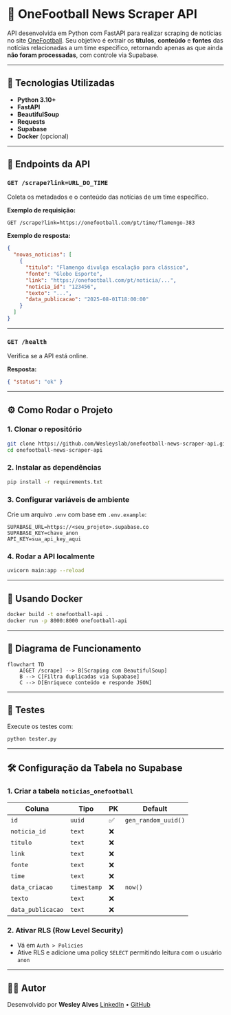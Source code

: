 
# 📰 OneFootball News Scraper API

API desenvolvida em Python com FastAPI para realizar scraping de notícias no site [OneFootball](https://onefootball.com).
Seu objetivo é extrair os **títulos**, **conteúdo** e **fontes** das notícias relacionadas a um time específico, retornando apenas as que ainda **não foram processadas**, com controle via Supabase.

---

## 🚀 Tecnologias Utilizadas

- **Python 3.10+**
- **FastAPI**
- **BeautifulSoup**
- **Requests**
- **Supabase**
- **Docker** (opcional)

---

## 📌 Endpoints da API

### `GET /scrape?link=URL_DO_TIME`

Coleta os metadados e o conteúdo das notícias de um time específico.

**Exemplo de requisição:**

```
GET /scrape?link=https://onefootball.com/pt/time/flamengo-383
```

**Exemplo de resposta:**

```json
{
  "novas_noticias": [
    {
      "titulo": "Flamengo divulga escalação para clássico",
      "fonte": "Globo Esporte",
      "link": "https://onefootball.com/pt/noticia/...",
      "noticia_id": "123456",
      "texto": "...",
      "data_publicacao": "2025-08-01T18:00:00"
    }
  ]
}
```

---

### `GET /health`

Verifica se a API está online.

**Resposta:**

```json
{ "status": "ok" }
```

---

## ⚙️ Como Rodar o Projeto

### 1. Clonar o repositório

```bash
git clone https://github.com/Wesleyslab/onefootball-news-scraper-api.git
cd onefootball-news-scraper-api
```

### 2. Instalar as dependências

```bash
pip install -r requirements.txt
```

### 3. Configurar variáveis de ambiente

Crie um arquivo `.env` com base em `.env.example`:

```env
SUPABASE_URL=https://<seu_projeto>.supabase.co
SUPABASE_KEY=chave_anon
API_KEY=sua_api_key_aqui
```

### 4. Rodar a API localmente

```bash
uvicorn main:app --reload
```

---

## 🐳 Usando Docker

```bash
docker build -t onefootball-api .
docker run -p 8000:8000 onefootball-api
```

---

## 🧠 Diagrama de Funcionamento

```mermaid
flowchart TD
    A[GET /scrape] --> B[Scraping com BeautifulSoup]
    B --> C[Filtra duplicadas via Supabase]
    C --> D[Enriquece conteúdo e responde JSON]
```

---

## 🧪 Testes

Execute os testes com:

```bash
python tester.py
```

---

## 🛠️ Configuração da Tabela no Supabase

### 1. Criar a tabela `noticias_onefootball`

| Coluna              | Tipo          | PK | Default               |
| ------------------- | ------------- | -- | --------------------- |
| `id`              | `uuid`      | ✅ | `gen_random_uuid()` |
| `noticia_id`      | `text`      | ❌ |                       |
| `titulo`          | `text`      | ❌ |                       |
| `link`            | `text`      | ❌ |                       |
| `fonte`           | `text`      | ❌ |                       |
| `time`            | `text`      | ❌ |                       |
| `data_criacao`    | `timestamp` | ❌ | `now()`             |
| `texto`           | `text`      | ❌ |                       |
| `data_publicacao` | `text`      | ❌ |                       |

### 2. Ativar RLS (Row Level Security)

- Vá em `Auth > Policies`
- Ative RLS e adicione uma policy `SELECT` permitindo leitura com o usuário `anon`

---

## 👨‍💻 Autor

Desenvolvido por **Wesley Alves**
[LinkedIn](https://www.linkedin.com/in/wesley-alves-data-engineer) • [GitHub](https://github.com/Wesleyslab)
